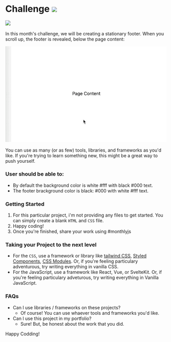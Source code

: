 # Challenge <img src="https://img.shields.io/badge/January-Sticky Footer-green?style=flat-square">

<img src="https://img.shields.io/badge/version-v1.0.0-green?style=flat-square">

In this month's challenge, we will be creating a stationary footer. When you scroll up, the footer is revealed, below the page content:

![scroll footer][def]

You can use as many (or as few) tools, libraries, and frameworks as you'd like. If you're trying to learn something new, this might be a great way to push yourself.

### User should be able to:

* By default the background color is white #fff with black #000 text.
* The footer brackground color is black: #000 with white #fff text.

### Getting Started

1. For this particular project, i'm not providing any files to get started. You can simply create a blank `HTML` and `CSS` file.
2. Happy coding!
3. Once you're finished, share your work using #monthlyjs

### Taking your Project to the next level

* For the `CSS`, use a framework or library like [tailwind CSS][def2], [Styled Components][def3], [CSS Modules][def4]. Or, if you're feeling particulary adventurous, try writing everything in vanilla CSS.
* For the JavaScript, use a framework like React, Vue, or SvelteKit. Or, if you're feeling particulary adveturous, try writing everything in Vanilla JavaScript.

### FAQs

* Can I use libraries / frameworks on these projects?
    * Of course! You can use whaever tools and frameworks you'd like.
* Can I use this project in my portfolio?
    * Sure! But, be honest about the work that you did.

Happy Codding!


[def]: ./img/fixed-footer.gif
[def2]: https://tailwindcss.com/
[def3]: https://styled-components.com/
[def4]: https://github.com/css-modules/css-modules